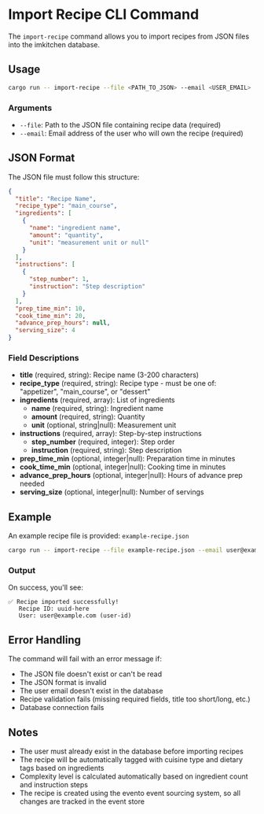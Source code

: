# Import Recipe CLI Command

The `import-recipe` command allows you to import recipes from JSON files into the imkitchen database.

## Usage

```bash
cargo run -- import-recipe --file <PATH_TO_JSON> --email <USER_EMAIL>
```

### Arguments

- `--file`: Path to the JSON file containing recipe data (required)
- `--email`: Email address of the user who will own the recipe (required)

## JSON Format

The JSON file must follow this structure:

```json
{
  "title": "Recipe Name",
  "recipe_type": "main_course",
  "ingredients": [
    {
      "name": "ingredient name",
      "amount": "quantity",
      "unit": "measurement unit or null"
    }
  ],
  "instructions": [
    {
      "step_number": 1,
      "instruction": "Step description"
    }
  ],
  "prep_time_min": 10,
  "cook_time_min": 20,
  "advance_prep_hours": null,
  "serving_size": 4
}
```

### Field Descriptions

- **title** (required, string): Recipe name (3-200 characters)
- **recipe_type** (required, string): Recipe type - must be one of: "appetizer", "main_course", or "dessert"
- **ingredients** (required, array): List of ingredients
  - **name** (required, string): Ingredient name
  - **amount** (required, string): Quantity
  - **unit** (optional, string|null): Measurement unit
- **instructions** (required, array): Step-by-step instructions
  - **step_number** (required, integer): Step order
  - **instruction** (required, string): Step description
- **prep_time_min** (optional, integer|null): Preparation time in minutes
- **cook_time_min** (optional, integer|null): Cooking time in minutes
- **advance_prep_hours** (optional, integer|null): Hours of advance prep needed
- **serving_size** (optional, integer|null): Number of servings

## Example

An example recipe file is provided: `example-recipe.json`

```bash
cargo run -- import-recipe --file example-recipe.json --email user@example.com
```

### Output

On success, you'll see:
```
✅ Recipe imported successfully!
   Recipe ID: uuid-here
   User: user@example.com (user-id)
```

## Error Handling

The command will fail with an error message if:
- The JSON file doesn't exist or can't be read
- The JSON format is invalid
- The user email doesn't exist in the database
- Recipe validation fails (missing required fields, title too short/long, etc.)
- Database connection fails

## Notes

- The user must already exist in the database before importing recipes
- The recipe will be automatically tagged with cuisine type and dietary tags based on ingredients
- Complexity level is calculated automatically based on ingredient count and instruction steps
- The recipe is created using the evento event sourcing system, so all changes are tracked in the event store
